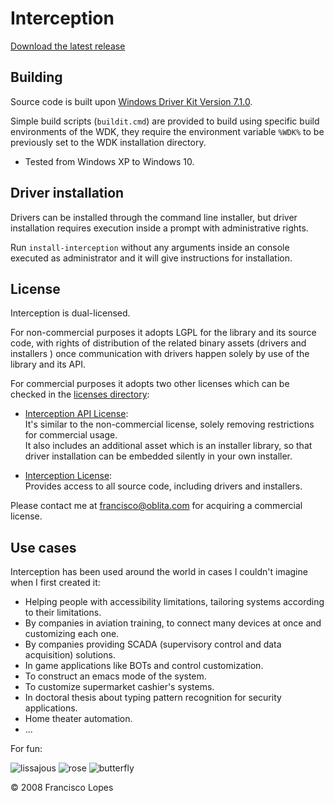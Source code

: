 Interception
============

[Download the latest release][latest-release]

Building
--------

Source code is built upon [Windows Driver Kit Version 7.1.0][wdk].

Simple build scripts (`buildit.cmd`) are provided to build using specific build
environments of the WDK, they require the environment variable `%WDK%` to be
previously set to the WDK installation directory.

- Tested from Windows XP to Windows 10.

Driver installation
-------------------

Drivers can be installed through the command line installer, but driver
installation requires execution inside a prompt with administrative rights.

Run `install-interception` without any arguments inside an console executed as
administrator and it will give instructions for installation.

License
-------
Interception is dual-licensed.

For non-commercial purposes it adopts LGPL for the library and its source code,
with rights of distribution of the related binary assets (drivers and installers
) once communication with drivers happen solely by use of the library and its
API.

For commercial purposes it adopts two other licenses which can be checked in the
[licenses directory][licenses]:

 - [Interception API License][interception-api-license]:  
 It's similar to the non-commercial license, solely removing restrictions for
 commercial usage.  
 It also includes an additional asset which is an installer
 library, so that driver installation can be embedded silently in your own
 installer.

 - [Interception License][interception-license]:  
 Provides access to all source code, including drivers and installers.

Please contact me at <francisco@oblita.com> for acquiring a commercial license.

Use cases
---------

Interception has been used around the world in cases I couldn't imagine when I
first created it:

 - Helping people with accessibility limitations, tailoring systems according
 to their limitations.
 - By companies in aviation training, to connect many devices at once and
 customizing each one.
 - By companies providing SCADA (supervisory control and data acquisition)
 solutions.
 - In game applications like BOTs and control customization.
 - To construct an emacs mode of the system.
 - To customize supermarket cashier's systems.
 - In doctoral thesis about typing pattern recognition for security applications.
 - Home theater automation.
 - ...

For fun:

![lissajous][lissajous]
![rose][rose]
![butterfly][butterfly]

© 2008 Francisco Lopes

[latest-release]: https://github.com/oblitum/interception/releases/latest
[wdk]: http://www.microsoft.com/en-us/download/details.aspx?id=11800
[lissajous]: https://sites.google.com/a/oblita.com/yorick/_/rsrc/1237686557679/hooking-part3/lissajous.png
[rose]: https://sites.google.com/a/oblita.com/yorick/_/rsrc/1237686585300/hooking-part3/rose.png
[butterfly]: https://sites.google.com/a/oblita.com/yorick/_/rsrc/1237686591599/hooking-part3/butterfly.png
[licenses]: https://github.com/oblitum/Interception/tree/master/licenses
[interception-license]: https://github.com/oblitum/Interception/raw/master/licenses/commercial-usage/Interception.pdf
[interception-api-license]: https://github.com/oblitum/Interception/raw/master/licenses/commercial-usage/Interception%20API.pdf
